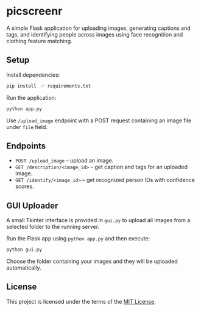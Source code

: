 # picscreenr

A simple Flask application for uploading images, generating captions and tags, and identifying people across images using face recognition and clothing feature matching.

## Setup

Install dependencies:
```bash
pip install -r requirements.txt
```

Run the application:
```bash
python app.py
```

Use `/upload_image` endpoint with a POST request containing an image file under `file` field.

## Endpoints
- `POST /upload_image` – upload an image.
- `GET /description/<image_id>` – get caption and tags for an uploaded image.
- `GET /identify/<image_id>` – get recognized person IDs with confidence scores.

## GUI Uploader

A small Tkinter interface is provided in `gui.py` to upload all images from a selected folder to the running server.

Run the Flask app using `python app.py` and then execute:
```bash
python gui.py
```
Choose the folder containing your images and they will be uploaded automatically.

## License

This project is licensed under the terms of the [MIT License](LICENSE).
